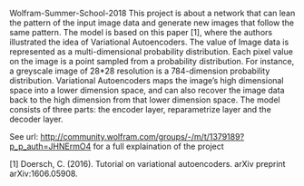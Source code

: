 Wolfram-Summer-School-2018
This project is about a network that can lean the pattern of the input image data and generate new images that follow the same pattern. The model is based on this paper [1], where the authors illustrated the idea of Variational Autoencoders. The value of Image data is represented as a multi-dimensional probability distribution. Each pixel value on the image is a point sampled from a probability distribution. For instance, a greyscale image of 28*28 resolution is a 784-dimension probability distribution. Variational Autoencoders maps the image’s high dimensional space into a lower dimension space, and can also recover the image data back to the high dimension from that lower dimension space. The model consists of three parts: the encoder layer, reparametrize layer and the decoder layer. 

See url: http://community.wolfram.com/groups/-/m/t/1379189?p_p_auth=JHNErmO4 for a full explaination of the project

[1] Doersch, C. (2016). Tutorial on variational autoencoders. arXiv preprint arXiv:1606.05908.
